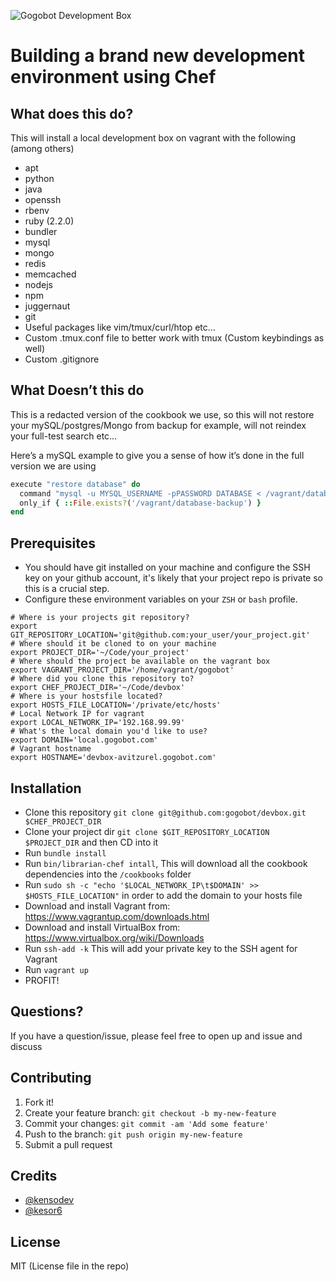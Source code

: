 ![Gogobot Development Box](http://aviioblog.s3.amazonaws.com/gogobot-devbox.png)

# Building a brand new development environment using Chef

## What does this do?

This will install a local development box on vagrant with the following (among others)

* apt
* python
* java
* openssh
* rbenv
* ruby (2.2.0)
* bundler
* mysql
* mongo
* redis
* memcached
* nodejs
* npm
* juggernaut
* git
* Useful packages like vim/tmux/curl/htop etc...
* Custom .tmux.conf file to better work with tmux (Custom keybindings as well)
* Custom .gitignore

## What Doesn’t this do

This is a redacted version of the cookbook we use, so this will not restore your mySQL/postgres/Mongo from backup for example, will not reindex your full-test search etc…

Here’s a mySQL example to give you a sense of how it’s done in the full version we are using

```ruby
execute "restore database" do
  command "mysql -u MYSQL_USERNAME -pPASSWORD DATABASE < /vagrant/database-backup"
  only_if { ::File.exists?('/vagrant/database-backup') }
end
```

## Prerequisites

* You should have git installed on your machine and configure the SSH key on your github account, it's likely that your project repo is private so this is a crucial step.
* Configure these environment variables on your `ZSH` or `bash` profile.

```shell
# Where is your projects git repository?
export GIT_REPOSITORY_LOCATION='git@github.com:your_user/your_project.git'
# Where should it be cloned to on your machine
export PROJECT_DIR='~/Code/your_project'
# Where should the project be available on the vagrant box
export VAGRANT_PROJECT_DIR='/home/vagrant/gogobot'
# Where did you clone this repository to?
export CHEF_PROJECT_DIR='~/Code/devbox'
# Where is your hostsfile located?
export HOSTS_FILE_LOCATION='/private/etc/hosts'
# Local Network IP for vagrant
export LOCAL_NETWORK_IP='192.168.99.99'
# What's the local domain you'd like to use?
export DOMAIN='local.gogobot.com'
# Vagrant hostname
export HOSTNAME='devbox-avitzurel.gogobot.com'
```

## Installation

* Clone this repository `git clone git@github.com:gogobot/devbox.git
  $CHEF_PROJECT_DIR`
* Clone your project dir `git clone $GIT_REPOSITORY_LOCATION $PROJECT_DIR` and
  then CD into it
* Run `bundle install`
* Run `bin/librarian-chef intall`, This will download all the cookbook
  dependencies into the `/cookbooks` folder
* Run `sudo sh -c "echo '$LOCAL_NETWORK_IP\t$DOMAIN' >> $HOSTS_FILE_LOCATION"`
  in order to add the domain to your hosts file
* Download and install Vagrant from: https://www.vagrantup.com/downloads.html
* Download and install VirtualBox from: https://www.virtualbox.org/wiki/Downloads
* Run `ssh-add -k` This will add your private key to the SSH agent for Vagrant
* Run `vagrant up`
* PROFIT!

## Questions?

If you have a question/issue, please feel free to open up and issue and discuss

## Contributing

 1. Fork it!
 2. Create your feature branch: `git checkout -b my-new-feature`
 3. Commit your changes: `git commit -am 'Add some feature'`
 4. Push to the branch: `git push origin my-new-feature`
 5. Submit a pull request

## Credits

* [@kensodev](http://twitter.com/KensoDev)
* [@kesor6](https://twitter.com/kesor6)

## License

MIT (License file in the repo)